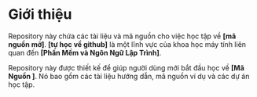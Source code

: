 # Giới thiệu

Repository này chứa các tài liệu và mã nguồn cho việc học tập về **[mã nguồn mỡ]**. **[tự học về github]** là một lĩnh vực của khoa học máy tính liên quan đến **[Phần Mềm và Ngôn Ngữ Lập Trình]**.

Repository này được thiết kế để giúp người dùng mới bắt đầu học về **[Mã Nguồn ]**. Nó bao gồm các tài liệu hướng dẫn, mã nguồn ví dụ và các dự án học tập.
